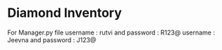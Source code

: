 # Diamond Inventory

For Manager.py file 
username : rutvi and password : R123@
username : Jeevna and password : J123@
